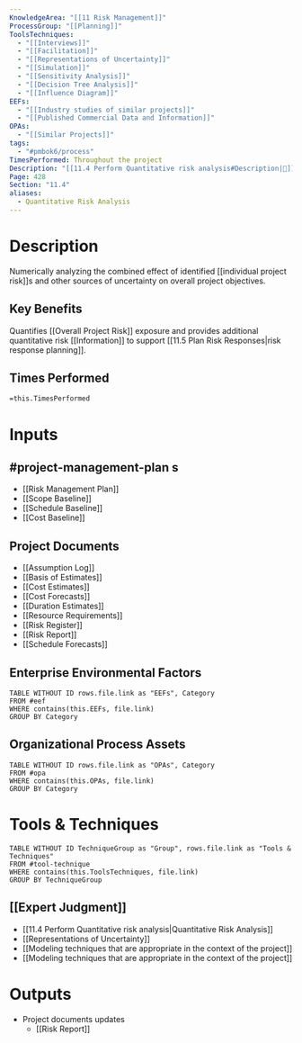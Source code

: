 ```yaml
---
KnowledgeArea: "[[11 Risk Management]]"
ProcessGroup: "[[Planning]]"
ToolsTechniques:
  - "[[Interviews]]"
  - "[[Facilitation]]"
  - "[[Representations of Uncertainty]]"
  - "[[Simulation]]"
  - "[[Sensitivity Analysis]]"
  - "[[Decision Tree Analysis]]"
  - "[[Influence Diagram]]"
EEFs:
  - "[[Industry studies of similar projects]]"
  - "[[Published Commercial Data and Information]]"
OPAs:
  - "[[Similar Projects]]"
tags:
  - "#pmbok6/process"
TimesPerformed: Throughout the project
Description: "[[11.4 Perform Quantitative risk analysis#Description|📝]]"
Page: 428
Section: "11.4"
aliases:
  - Quantitative Risk Analysis
---
```

# Description
Numerically analyzing the combined effect of identified [[individual project risk]]s and other sources of uncertainty on overall project objectives.
## Key Benefits
Quantifies [[Overall Project Risk]] exposure and provides additional quantitative risk [[Information]] to support [[11.5 Plan Risk Responses|risk response planning]].
## Times Performed
`=this.TimesPerformed`
# Inputs
## #project-management-plan s
- [[Risk Management Plan]]
- [[Scope Baseline]]
- [[Schedule Baseline]]
- [[Cost Baseline]]
## Project Documents
- [[Assumption Log]]
- [[Basis of Estimates]]
- [[Cost Estimates]]
- [[Cost Forecasts]]
- [[Duration Estimates]]
- [[Resource Requirements]]
- [[Risk Register]]
- [[Risk Report]]
- [[Schedule Forecasts]]
## Enterprise Environmental Factors
```dataview
TABLE WITHOUT ID rows.file.link as "EEFs", Category
FROM #eef
WHERE contains(this.EEFs, file.link)
GROUP BY Category
```
## Organizational Process Assets
```dataview
TABLE WITHOUT ID rows.file.link as "OPAs", Category
FROM #opa
WHERE contains(this.OPAs, file.link)
GROUP BY Category
```
# Tools & Techniques
```dataview
TABLE WITHOUT ID TechniqueGroup as "Group", rows.file.link as "Tools & Techniques"
FROM #tool-technique
WHERE contains(this.ToolsTechniques, file.link)
GROUP BY TechniqueGroup
```
## [[Expert Judgment]]
- [[11.4 Perform Quantitative risk analysis|Quantitative Risk Analysis]]
- [[Representations of Uncertainty]]
- [[Modeling techniques that are appropriate in the context of the project]]
- [[Modeling techniques that are appropriate in the context of the project]]
# Outputs
- Project documents updates
	- [[Risk Report]]